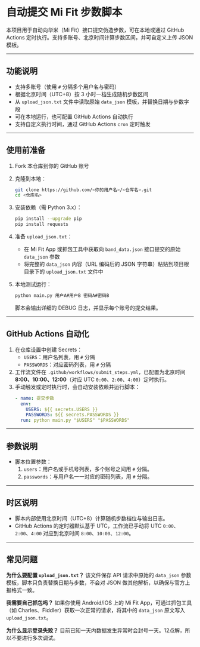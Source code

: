 # 自动提交 Mi Fit 步数脚本

本项目用于自动向华米（Mi Fit）接口提交伪造步数，可在本地或通过 GitHub Actions 定时执行。支持多账号、北京时间计算步数区间，并可自定义上传 JSON 模板。

---
## 功能说明
- 支持多账号（使用 `#` 分隔多个用户名与密码）
- 根据北京时间（UTC+8）按 3 小时一档生成随机步数区间
- 从 `upload_json.txt` 文件中读取原始 `data_json` 模板，并替换日期与步数字段
- 可在本地运行，也可配置 GitHub Actions 自动执行
- 支持自定义执行时间，通过 GitHub Actions `cron` 定时触发

---
## 使用前准备
1. Fork 本仓库到你的 GitHub 账号
2. 克隆到本地：
   ```bash
   git clone https://github.com/<你的用户名>/<仓库名>.git
   cd <仓库名>
   ```
3. 安装依赖（需 Python 3.x）：
   ```bash
   pip install --upgrade pip
   pip install requests
   ```
4. 准备 `upload_json.txt`：
   - 在 Mi Fit App 或抓包工具中获取向 `band_data.json` 接口提交的原始 `data_json` 参数
   - 将完整的 `data_json` 内容（URL 编码后的 JSON 字符串）粘贴到项目根目录下的 `upload_json.txt` 文件中

5. 本地测试运行：
   ```bash
   python main.py 用户A#用户B 密码A#密码B
   ```
   脚本会输出详细的 DEBUG 日志，并显示每个账号的提交结果。

---
## GitHub Actions 自动化
1. 在仓库设置中创建 Secrets：
   - `USERS`：用户名列表，用 `#` 分隔
   - `PASSWORDS`：对应密码列表，用 `#` 分隔
2. 工作流文件在 `.github/workflows/submit_steps.yml`，已配置为北京时间 **8:00、10:00、12:00**（对应 UTC `0:00`、`2:00`、`4:00`）定时执行。
3. 手动触发或定时执行时，会自动安装依赖并运行脚本：
   ```yaml
   - name: 提交步数
     env:
       USERS: ${{ secrets.USERS }}
       PASSWORDS: ${{ secrets.PASSWORDS }}
     run: python main.py "$USERS" "$PASSWORDS"
   ```

---
## 参数说明
- 脚本位置参数：
  1. `users`：用户名或手机号列表，多个账号之间用 `#` 分隔。
  2. `passwords`：与用户名一一对应的密码列表，用 `#` 分隔。

---
## 时区说明
- 脚本内部使用北京时间（UTC+8）计算随机步数档位与输出日志。
- GitHub Actions 的定时器默认基于 UTC，工作流已手动将 UTC `0:00`、`2:00`、`4:00` 对应到北京时间 `8:00`、`10:00`、`12:00`。

---
## 常见问题
**为什么要配置 `upload_json.txt`？** 该文件保存 API 请求中原始的 `data_json` 参数模板，脚本只负责替换日期与步数，不会对 JSON 做其他解析，以确保与官方上报格式一致。

**我需要自己抓包吗？** 如果你使用 Android/iOS 上的 Mi Fit App，可通过抓包工具（如 Charles、Fiddler）获取一次正常的请求，将其中的 `data_json` 原文写入 `upload_json.txt`。

**为什么显示登录失败？** 目前已知一天内数据发生异常时会封号一天。12点解，所以不要进行多次调试。


